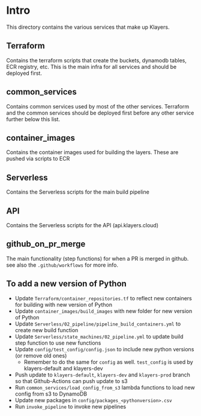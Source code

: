 # Intro

This directory contains the various services that make up Klayers.

## Terraform
Contains the terraform scripts that create the buckets, dynamodb tables, ECR registry, etc. This is the main infra for all services and should be deployed first.

## common_services
Contains common services used by most of the other services. Terraform and the common services should be deployed first before any other service further below this list.

## container_images
Contains the container images used for building the layers. These are pushed via scripts to ECR

## Serverless
Contains the Serverless scripts for the main build pipeline

## API
Contains the Serverless scripts for the API (api.klayers.cloud)

## github_on_pr_merge
The main functionality (step functions) for when a PR is merged in github. see also the `.github/workflows` for more info.

## To add a new version of Python

* Update `Terraform/container_repositories.tf` to reflect new containers for building with new version of Python
* Update `container_images/build_images` with new folder for new version of Python
* Update `Serverless/02_pipeline/pipeline_build_containers.yml` to create new build function
* Update `Serverless/state_machines/02_pipeline.yml` to update build step function to use new functions
* Update `config/test_config/config.json` to include new python versions (or remove old ones)
    * Remember to do the same for `config` as well. `test_config` is used by klayers-default and klayers-dev
* Push update to `klayers-default`, `klayers-dev` and `klayers-prod` branch so that Github-Actions can push update to s3
* Run `common_services/load_config_from_s3` lambda functions to load new config from s3 to DynamoDB
* Update new packages in `config/packages_<pythonversion>.csv`
* Run `invoke_pipeline` to invoke new pipelines

